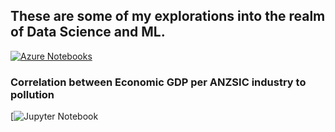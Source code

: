 ## These are some of my explorations into the realm of Data Science and ML.

[![Azure Notebooks](https://notebooks.azure.com/launch.png)](https://notebooks.azure.com/shaun-tirubeni/libraries/data-science)


### Correlation between Economic GDP per ANZSIC industry to pollution
[![Jupyter Notebook](https://notebooks.azure.com/shaun-tirubeni/libraries/data-science/html/Total%20pollution%20to%20GDP%20per%20Australian%20ANZSIC%20Analysis/Total%20pollution%20to%20GDP%20per%20Australian%20ANZSIC.ipynb)
